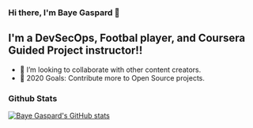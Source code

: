 ### Hi there, I'm Baye Gaspard  👋

## I'm a DevSecOps, Footbal player, and Coursera Guided Project instructor!!

- 👯 I’m looking to collaborate with other content creators.
- 🥅 2020 Goals: Contribute more to Open Source projects.

### Github Stats

  [![Baye Gaspard's GitHub stats](https://github-readme-stats.vercel.app/api?username=bayegaspard)](https://github.com/bayegaspard/github-readme-stats)

  




